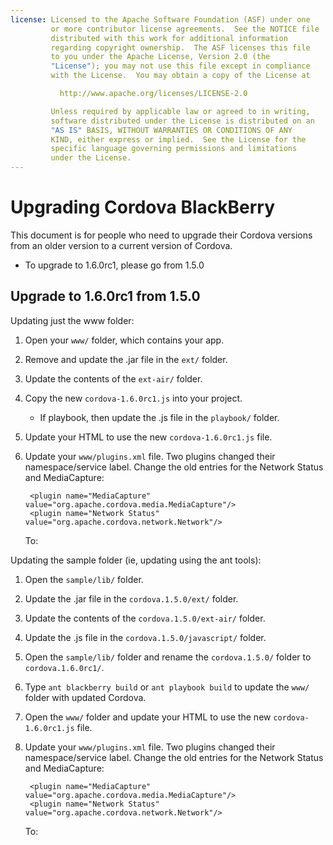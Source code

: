 ```yaml
---
license: Licensed to the Apache Software Foundation (ASF) under one
         or more contributor license agreements.  See the NOTICE file
         distributed with this work for additional information
         regarding copyright ownership.  The ASF licenses this file
         to you under the Apache License, Version 2.0 (the
         "License"); you may not use this file except in compliance
         with the License.  You may obtain a copy of the License at

           http://www.apache.org/licenses/LICENSE-2.0

         Unless required by applicable law or agreed to in writing,
         software distributed under the License is distributed on an
         "AS IS" BASIS, WITHOUT WARRANTIES OR CONDITIONS OF ANY
         KIND, either express or implied.  See the License for the
         specific language governing permissions and limitations
         under the License.
---
```


Upgrading Cordova BlackBerry
============================

This document is for people who need to upgrade their Cordova versions from an older version to a current version of Cordova.

- To upgrade to 1.6.0rc1, please go from 1.5.0

## Upgrade to 1.6.0rc1 from 1.5.0 ##

Updating just the www folder:

1. Open your `www/` folder, which contains your app.
2. Remove and update the .jar file in the `ext/` folder.
3. Update the contents of the `ext-air/` folder.
4. Copy the new `cordova-1.6.0rc1.js` into your project.
    - If playbook, then update the .js file in the `playbook/` folder.
5. Update your HTML to use the new `cordova-1.6.0rc1.js` file.
6. Update your `www/plugins.xml` file. Two plugins changed their
   namespace/service label. Change the old entries for the Network Status and MediaCapture:
        
        <plugin name="MediaCapture"   value="org.apache.cordova.media.MediaCapture"/>
        <plugin name="Network Status" value="org.apache.cordova.network.Network"/>

   To:
        <plugin name="Capture"        value="org.apache.cordova.media.MediaCapture"/>
        <plugin name="NetworkStatus"  value="org.apache.cordova.network.Network"/>

Updating the sample folder (ie, updating using the ant tools):

1. Open the `sample/lib/` folder.
2. Update the .jar file in the `cordova.1.5.0/ext/` folder.
3. Update the contents of the `cordova.1.5.0/ext-air/` folder.
4. Update the .js file in the `cordova.1.5.0/javascript/` folder.
5. Open the `sample/lib/` folder and rename the `cordova.1.5.0/` folder to `cordova.1.6.0rc1/`.
6. Type `ant blackberry build` or `ant playbook build` to update the `www/` folder with updated Cordova.
7. Open the `www/` folder and update your HTML to use the new `cordova-1.6.0rc1.js` file.
8. Update your `www/plugins.xml` file. Two plugins changed their
   namespace/service label. Change the old entries for the Network Status and MediaCapture:
        
        <plugin name="MediaCapture"   value="org.apache.cordova.media.MediaCapture"/>
        <plugin name="Network Status" value="org.apache.cordova.network.Network"/>

   To:
        <plugin name="Capture"        value="org.apache.cordova.media.MediaCapture"/>
        <plugin name="NetworkStatus"  value="org.apache.cordova.network.Network"/>

